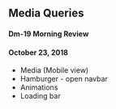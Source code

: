 ## Media Queries
#### Dm-19 Morning Review
#### October 23, 2018

- Media (Mobile view)
- Hamburger - open navbar
- Animations
- Loading bar